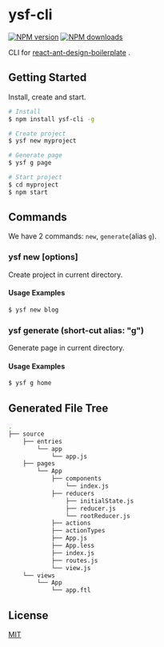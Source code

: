 
# ysf-cli
[![NPM version](https://img.shields.io/npm/v/ysf-cli.svg?style=flat)](https://npmjs.org/package/ysf-cli)
[![NPM downloads](http://img.shields.io/npm/dm/ysf-cli.svg?style=flat)](https://npmjs.org/package/ysf-cli)

CLI for [react-ant-design-boilerplate](https://github.com/NSFI/react-ant-design-boilerplate) .

## Getting Started

Install, create and start.

```bash
# Install
$ npm install ysf-cli -g

# Create project
$ ysf new myproject

# Generate page
$ ysf g page

# Start project
$ cd myproject
$ npm start
```

## Commands

We have 2 commands: `new`, `generate`(alias `g`).

### ysf new [options]

Create project in current directory. 

#### Usage Examples

```bash
$ ysf new blog
```

### ysf generate <page> (short-cut alias: "g")

Generate page in current directory. 

#### Usage Examples

```bash
$ ysf g home
```

## Generated File Tree

```bash
.
├── source                    
    ├── entries            
        └── app     
        	└── app.js     
    ├── pages         
        └── App     
    		├── components    
    			└── index.js       
    		├── reducers    
	    		├── initialState.js    
	    		├── reducer.js    
    			└── rootReducer.js      
    		├── actions       
    		├── actionTypes  
    		├── App.js      
    		├── App.less   
    		├── index.js   
    		├── routes.js   
    		└── view.js          
	└── views          
	    └── App     
	    	└── app.ftl    
```

## License

[MIT](https://tldrlegal.com/license/mit-license)
